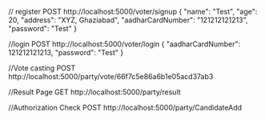 // register 
POST
http://localhost:5000/voter/signup
{
    "name": "Test",
    "age": 20,
    "address": "XYZ, Ghaziabad",
    "aadharCardNumber": "121212121213", 
    "password": "Test"
}



//login
POST
http://localhost:5000/voter/login
{
    "aadharCardNumber": 121212121213,
    "password": "Test"
}


//Vote casting 
POST
http://localhost:5000/party/vote/66f7c5e86a6b1e05acd37ab3


//Result Page
GET
http://localhost:5000/party/result

//Authorization Check
POST
http://localhost:5000/party/CandidateAdd

